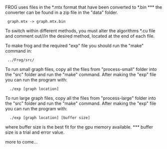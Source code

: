 FROG uses files in the *.mtx format that have been converted to *.bin
*** the converter can be found in a zip file in the "data" folder.

     graph.mtx -> graph.mtx.bin 

To switch within different methods, you must alter the algorithms *.cu file 
and comment out//in the desired method, located at the end of each file.

To make frog and the required "exp" file you should run the "make" command in:

     ../Frog/src/

To run small graph files, copy all the files from "process-small" folder 
into the "src" folder and run the "make" command. After making the "exp" file
you can run the program with:

      ./exp [graph location]

To run large graph files, copy all the files from "process-large" folder 
into the "src" folder and run the "make" command. After making the "exp" file
you can run the program with:

      ./exp [graph location] [buffer size]
      
 where buffer size is the best fit for the gpu memory available.
 *** buffer size is a trial and error value.
      
more to come...
 
